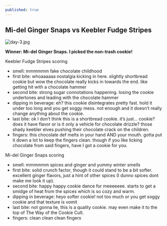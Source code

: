 ```yaml
---
published: true
---
```

## Mi-del Ginger Snaps vs Keebler Fudge Stripes

![day-3.jpg]({{site.baseurl}}/media/day-3.jpg)

**Winner: Mi-del Ginger Snaps. I picked the non-trash cookie!**

Keebler Fudge Stripes scoring
- smell:  mmmmmm fake chocolate childhood
- first bite: whoaaaaaa nostalgia kicking in here. slightly shortbread cookie but wow the chocolate really kicks in towards the end. like getting hit with a chocolate hammer
- second bite: strong sugar connotations happening. losing the cookie undertones and leading with the  chocolate hammer
- dipping in beverage: eh? this cookie disintegrates pretty fast. hold it under too long and you get soggy mess. not enough and it doesn’t really change anything about the cookie.
- last bite: ok I don’t think this is a shortbread cookie. it’s just… cookie? does it have flavor or is it only a vehicle for chocolate drizzle? those shady keebler elves pushing their chocolate crack on the children.
- fingers: this chocolate def melts in your hand AND your mouth. gotta put it down a lot to keep the fingers clean. though if you like licking chocolate from said fingers, have I got a cookie for you.

Mi-del Ginger Snaps scoring
- smell: mmmmmm spices and ginger and yummy winter smells
- first bite: solid crunch factor, though it could stand to be a bit softer. excellent ginger flavors, just a hint of other spices (I dunno spices dont make me look it up).
- second bite: happy happy cookie dance for meeeeeee. starts to get a smidge of heat from the spices which is so cozy and warm.
- dipping in beverage: heyo softer cookie! not too much or you get soggy cookie and that texture is vomit
- last bite: not gonna lie, this is a quality cookie. may even make it to the top of The Way of the Cookie Cult.
- fingers: clean clean clean fingers
